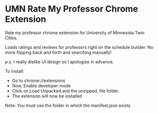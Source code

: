 # UMN Rate My Professor Chrome Extension
 Rate my professor chrome extension for University of Minnesota Twin Cities.
 
 Loads ratings and reviews for professors right on the schedule builder:
 No more flipping back and forth and searching manually!
 
 
 p.s. I really dislike UI design so I apologize in advance.
 
To install:

* Go to chrome://extensions
* Now, Enable developer mode
* Click on Load Unpacked and the unzipped, file folder.
* The extension will now be installed

Note: You must use the folder in which the manifest.json exists. 

